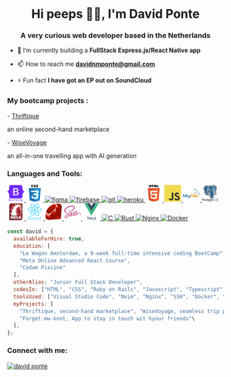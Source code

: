 <h1 align="center">Hi peeps 🤙🏽, I'm David Ponte</h1>
<h3 align="center">A very curious web developer based in the Netherlands</h3>

- 🌱 I’m currently building a **FullStack Express.js/React Native app**

- 📫 How to reach me **davidnmponte@gmail.com**

- ⚡ Fun fact **I have got an EP out on SoundCloud**

<h3 align="left">My bootcamp projects :</h3>
- <a href="https://github.com/Kaprans22/THRIFTIQUE" target="_blank"> Thriftique</a> <p align="left"> an online second-hand marketplace</p>
- <a href="https://github.com/Kaprans22/WiseVoyage" target="_blank"> WiseVoyage</a> <p align="left"> an all-in-one travelling app with AI generation </p>


<h3 align="left">Languages and Tools:</h3>  
<p align="left">  
  <a href="https://getbootstrap.com" target="_blank" rel="noreferrer">  
    <img src="https://raw.githubusercontent.com/devicons/devicon/master/icons/bootstrap/bootstrap-plain-wordmark.svg" alt="bootstrap" width="40" height="40"/>  
  </a>  
  <a href="https://www.w3schools.com/css/" target="_blank" rel="noreferrer">  
    <img src="https://raw.githubusercontent.com/devicons/devicon/master/icons/css3/css3-original-wordmark.svg" alt="css3" width="40" height="40"/>  
  </a>  
  <a href="https://www.figma.com/" target="_blank" rel="noreferrer">  
    <img src="https://www.vectorlogo.zone/logos/figma/figma-icon.svg" alt="figma" width="40" height="40"/>  
  </a>  
  <a href="https://firebase.google.com/" target="_blank" rel="noreferrer">  
    <img src="https://www.vectorlogo.zone/logos/firebase/firebase-icon.svg" alt="firebase" width="40" height="40"/>  
  </a>  
  <a href="https://git-scm.com/" target="_blank" rel="noreferrer">  
    <img src="https://www.vectorlogo.zone/logos/git-scm/git-scm-icon.svg" alt="git" width="40" height="40"/>  
  </a>  
  <a href="https://heroku.com" target="_blank" rel="noreferrer">  
    <img src="https://www.vectorlogo.zone/logos/heroku/heroku-icon.svg" alt="heroku" width="40" height="40"/>  
  </a>  
  <a href="https://www.w3.org/html/" target="_blank" rel="noreferrer">  
    <img src="https://raw.githubusercontent.com/devicons/devicon/master/icons/html5/html5-original-wordmark.svg" alt="html5" width="40" height="40"/>  
  </a>  
  <a href="https://developer.mozilla.org/en-US/docs/Web/JavaScript" target="_blank" rel="noreferrer">  
    <img src="https://raw.githubusercontent.com/devicons/devicon/master/icons/javascript/javascript-original.svg" alt="javascript" width="40" height="40"/>  
  </a>  
  <a href="https://www.mysql.com/" target="_blank" rel="noreferrer">  
    <img src="https://raw.githubusercontent.com/devicons/devicon/master/icons/mysql/mysql-original-wordmark.svg" alt="mysql" width="40" height="40"/>  
  </a>  
  <a href="https://www.postgresql.org" target="_blank" rel="noreferrer">  
    <img src="https://raw.githubusercontent.com/devicons/devicon/master/icons/postgresql/postgresql-original-wordmark.svg" alt="postgresql" width="40" height="40"/>  
  </a>  
  <a href="https://rubyonrails.org" target="_blank" rel="noreferrer">  
    <img src="https://raw.githubusercontent.com/devicons/devicon/master/icons/rails/rails-original-wordmark.svg" alt="rails" width="40" height="40"/>  
  </a>  
  <a href="https://reactjs.org/" target="_blank" rel="noreferrer">  
    <img src="https://raw.githubusercontent.com/devicons/devicon/master/icons/react/react-original-wordmark.svg" alt="react" width="40" height="40"/>  
  </a>  
  <a href="https://www.ruby-lang.org/en/" target="_blank" rel="noreferrer">  
    <img src="https://raw.githubusercontent.com/devicons/devicon/master/icons/ruby/ruby-original.svg" alt="ruby" width="40" height="40"/>  
  </a>  
  <a href="https://sass-lang.com" target="_blank" rel="noreferrer">  
    <img src="https://raw.githubusercontent.com/devicons/devicon/master/icons/sass/sass-original.svg" alt="sass" width="40" height="40"/>  
  </a>  
  <a href="https://vuejs.org/" target="_blank" rel="noreferrer">  
    <img src="https://raw.githubusercontent.com/devicons/devicon/master/icons/vuejs/vuejs-original-wordmark.svg" alt="vuejs" width="40" height="40"/>  
  </a> 
  <a href="https://dev-c.com" target="_blank" rel="noreferrer">  
    <img src="https://raw.githubusercontent.com/marwin1991/profile-technology-icons/refs/heads/main/icons/c.png" alt="C" width="40" height="40" title="C"/>  
  </a>  
  <a href="https://www.rust-lang.org" target="_blank" rel="noreferrer">  
    <img src="https://raw.githubusercontent.com/marwin1991/profile-technology-icons/refs/heads/main/icons/rust.png" alt="Rust" width="40" height="40" title="Rust"/>  
  </a>  
  <a href="https://www.nginx.com" target="_blank" rel="noreferrer">  
    <img src="https://raw.githubusercontent.com/marwin1991/profile-technology-icons/refs/heads/main/icons/nginx.png" alt="Nginx" width="40" height="40" title="Nginx"/>  
  </a> 
  <a href="https://www.docker.com" target="_blank" rel="noreferrer">  
    <img src="https://raw.githubusercontent.com/marwin1991/profile-technology-icons/refs/heads/main/icons/docker.png" alt="Docker" width="40" height="40" title="Docker"/>  
  </a>  
</p>

```javascript
const david = {
  availableForHire: true,
  education: [
    "Le Wagon Amsterdam, a 9-week full-time intensive coding BootCamp",
    "Meta Online Advanced React Course",
    "Codam Piscine"
  ],
  otherAlias: "Junior Full Stack Developer",
  codesIn: ["HTML", "CSS", "Ruby on Rails", "Javascript", "Typescript", "Vue", "React", "Rust", "C", "Lua"],
  toolsUsed: ["Visual Studio Code", "Nvim", "Nginx", "SSH", "Docker", "Bootstrap", "Figma", "GitHub", "Heroku"],
  myProjects: [
    "Thriftique, second-hand marketplace", "WiseVoyage, seamless trip planner powered by advanced AI APIs",
    "Forget-mw-knot, App to stay in touch wit hyour friends"\
  ],
}; 
```

<h3 align="left">Connect with me:</h3>
<p align="left">
<a href="https://linkedin.com/in/david ponte" target="blank"><img align="center" src="https://raw.githubusercontent.com/rahuldkjain/github-profile-readme-generator/master/src/images/icons/Social/linked-in-alt.svg" alt="david ponte" height="30" width="40" /></a>
</p>
